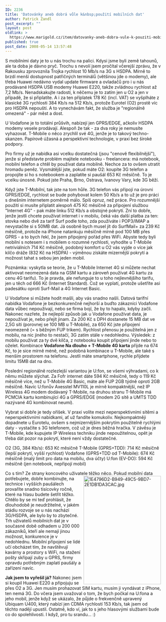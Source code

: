 ```yaml
---
ID: 2236
title: 'Datovánky aneb dobrá vůle k&nbsp;použití mobilních dat'
author: Patrick Zandl
post_excerpt: ""
layout: post
oldlink: >
  https://www.marigold.cz/item/datovanky-aneb-dobra-vule-k-pouziti-mobilnich-dat
published: true
post_date: 2008-05-14 13:57:48
---
```

S mobilními daty je to u nás trochu na palici. Kdysi jsme byli země tahounů, ale ta doba je dávno pryč. Trochu s nevolí jsem pročítal včerejší zprávu, že v Rakousku zprovoznila Trojka rychlost 10 Mb/s na 3G s HSDPA. Mírně to brzdí menší dostupnost patřičných terminálů (většinou jde o modemy), ale třeba Huawei nedávno vydal update firmware a ovladačů pro i u nás prodávané HSDPA USB modemy Huawei E220, takže zvládnou rychlost až 7,2 Mb/s. Nenadskakujte radostí, k něčemu je to zatím jen u O2 a jen v případě, že si připlatíte. A i za ten příplatek 178 Kč (incl. VAT) se vyšplháte z klasické 3G rychlosti 384 Kb/s na 512 Kb/s, protože Eurotel (O2) prostě víc pro HSDPA nepouští. A to vynechávám fakt, že služba je "regionálně omezená" - pár měst a dost. 

U Vodafone je to totální průšvih, nabízejí jen GPRS/EDGE, ačkoliv HSDPA modemy vesele prodávají. Alespoň že tak - za dva roky je nemusíte vyhazovat. T-Mobile o něco zrychlil své 4G, jenže je to takový techno-skanzen. Papírově úžasná a perspektivní technologie, v praxi bez široké podpory. 

Pro firmy už je nabídka asi vcelku dostatečná (jsou "cenově flexibilnější"), jenže si představte problém majitele notebooku - freelancera: má notebook, mobilní telefon a chtěl by používat data mobilně. Nechce za to ovšem utratit hromadu peněz. Vysmátější jste, pokud máte O2: koupíte 3G telefon a propojíte si ho s notebookem a zaplatíte si paušál 653 Kč měsíčně. To je vcelku únosné. Pokud jste Praha, Brno, Ostrava, Ivanovy Vary, kde 3G běží.  

Když jste T-Mobilní, tak jste na tom hůře. 3G telefon vás připojí na úrovni GPRS/EDGE, rychlost se bude pohybovat kolem 50 Kb/s a to už je pro práci s dnešním internetem poměrně málo. Spíš opruz, než práce. Pro rozumnější použití si musíte připlatit alespoň 475 Kč měsíčně za připojení službou "Internet 4G" - pak máte linku 512 Kb/s a obstojné pokrytí. Zní to dobře, jenže jestli chcete používat internet i v mobilu, čeká vás další platba za ten: stovka nebo dvě za tarif Surf podle toho, zda používáte i POP3/IMAP a nevystačíte si s 50MB dat. Já osobně bych musel jít do SurfMail+ za 239 Kč měsíčně, protože na iPhone natankuju měsíčně mírně pod 100 MB přes GPRS - a to bych řekl, že jsem připojený pořád přes WiFi. Abyste tedy byli mobilní s notesem i s mobilem o rozumné rychlosti, vyhodíte u T-Mobile netriviálních 714 Kč měsíčně, podobný komfort u O2 vás vyjde o více jak kilčo dráže (832 Kč na HSDPA) - výměnou získáte mizernější pokrytí a možnost tahat s sebou jen jeden mobil. 

Poznámka: vyskytla se teorie, že u T-Mobile Internet 4G si můžete nechat aktivovat neomezená data na GSM kartu a zároveň používat 4G kartu za cenu 4G tarifu). To je pravda, ale nefunguje to u toho nejlevnějšího tarifu, jen u těch od 666 Kč (Internet Standard). Což se vyplatí, protože ušetříte asi padesátku oproti Surf-Mail a 4G Internet Basic.

U Vodafone si můžete hodit mašli, aby vás snadno našli. Datová tarifní nabídka Vodafone je bezkonkurenčně nejhorší a buďto zákazníci Vodafone data vůbec nepoužívají, nebo se firma bojí, že by to hapalo, kdyby začli. Nakonec nazřete, že nejlepší způsob jak u Vodafone používat data, je nepoužívat je, nebo přejít jinam. Za 200 Kč s DPH dostanete 15 MB dat ve 2,5G síti (porovnej se 100 MB u T-Mobile), za 650 Kč jste připojení neomezeně (= s běžným FUP trikem). Rychlost přenosu je použitelná jen z mobilu, na nic jiného to nestačí, 3G zatím stále v nedohlednu. Výsledek: z mobilu používat za ty dvě kilča, z notebooku koupit připojení jinde nebo to oželet. Kombinace <strong>Vodafone Na dlouho + T-Mobile 4G karta</strong> přijde na 674 Kč, to je sice mírně méně, než podobná kombinace u T-Mobile, ale také s menším prostorem na telefonu. Jestli máte smartphone, rychle přijdete limitu 15MB dat na dno. 

Poslední regionálně rozlezlejší variantou je U:fon, se všemi výhradami, co k němu můžete slýchat. Za Fofr internet dáte 594 Kč měsíčně, tedy o 119 Kč měsíčně více, než u T-Mobile 4G Basic, máte ale FUP 2GB týdně oproti 2GB měsíčně. Navíc U:fonův Axesstel MV110L je mírně kompaktnější, než IP Wireless 4G modem dodávaný T-Mobile, na druhou stranu T-Mobile má PCMCIA kartu kombinující 4G a GPRS/EDGE (modem 2G sítě a UMTS TDD nazývané 4G kombinovat neumí).

Vybrat si dobře je tedy oříšek. V praxi volíte mezi neperspektivními sítěmi a neperspektivními nabídkami, ať už fandíte komukoliv. Nejkompaktněji dopadnete u Eurotelu, ovšem s nejmizernějším pokrytím použitelně rychlými daty - vystačíte s 3G telefonem, což už je dnes běžná hračka. V závěsu je T-Mobile, kde kupujete IP Wireless techniku jinde nepoužitelnou, opět je třeba dát pozor na pokrytí, které není vždy dostatečné. 

O2 (3G, 384 Kb/s): 653 Kč měsíčně 
T-Mobile (GPRS+TDD): 714 Kč měsíčně (lepší pokrytí, vyšší rychlost)
Vodafone (GPRS+TDD od T-Mobile): 674 Kč měsíčně (malý limit pro data na mobilu, dva účty)
U:fon (EV-DO): 594 Kč měsíčně (jen notebook, nepřipojí mobil)

Co s tím? Ze strany koncového uživatele těžko něco. Pokud mobilní data potřebujete, dobře kombinujte, na <img src="http://www.marigold.cz/wp-content/uploads//1E4796D2-B949-49C5-9BD7-2E1DB1DA3CAC.jpg" alt="1E4796D2-B949-49C5-9BD7-2E1DB1DA3CAC.jpg" border="0" width="250" height="350" align="right" />technice i vyšších paušálech provaříte snadno tisícovky ročně, které na hlasu budete šetřit těžko. Chtělo by se mi teď prohlásit, že dlouhodobě je neudržitelné, v jakém stádiu rozvoje se u nás nachází 3G/HSDPA, ale bylo by to zbytečné. Trh uživatelů mobilních dat je v současné době odhadem u 200 000 zákazníků, kteří ale nemají jinou možnost, konkurence je v nedohlednu. Mobilní připojení se lidé učí obcházet tím, že navštěvují kavárny a prostory s WiFi, na stažení pošty skřípají zuby u GPRS, firmy opravdu potřebným zaplatí paušály a zařízení navíc. 

<strong>Jak jsem to vyřešil já?</strong> Nakonec jsem si koupil Huawei E220 a připojuju se přes O2 a 3G. Jen musím prohazovat SIM kartu, musím ji vyndávat z iPhone, ten nemá 3G. Do včera jsem uvažoval o tom, že bych počkal na U:fona a jeho mobil, jenže když se ukázalo, že půjde o frekvenčně upravený Ubiquam U400, který nabízí jen CDMA rychlostí 153 Kb/s, tak jsem od těchto nadějí upustil. Ostatně, kdo ví, jak to s jeho hlasovými službami bude co do spolehlivosti. I když, pro tu srandu... :)